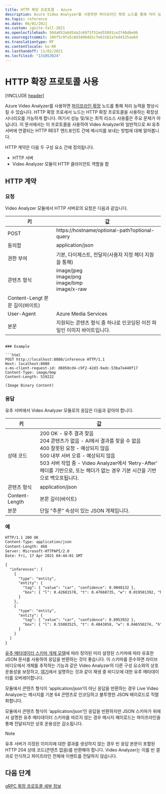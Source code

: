 ```yaml
---
title: HTTP 확장 프로토콜 - Azure
description: Azure Video Analyzer를 사용하면 파이프라인 확장 노드를 통해 처리 능력을 향상시킬 수 있습니다. HTTP 확장 프로세서는 HTTP 프로토콜을 사용하는 확장성 시나리오를 가능하게 합니다. 여기서 성능 및/또는 최적 리소스 사용률은 주요 문제가 아닙니다.
ms.topic: reference
ms.date: 06/01/2021
ms.custom: ignite-fall-2021
ms.openlocfilehash: 50da053a6454a2c6973f52ed55891ce2f40d6e06
ms.sourcegitcommit: 106f5c9fa5c6d3498dd1cfe63181a7ed4125ae6d
ms.translationtype: MT
ms.contentlocale: ko-KR
ms.lasthandoff: 11/02/2021
ms.locfileid: "131053024"
---
```

# <a name="use-the-http-extension-protocol"></a>HTTP 확장 프로토콜 사용 

[!INCLUDE [header](includes/edge-env.md)]

Azure Video Analyzer를 사용하면 [파이프라인 확장](../pipeline-extension.md) 노드를 통해 처리 능력을 향상시킬 수 있습니다. HTTP 확장 프로세서 노드는 HTTP 확장 프로토콜을 사용하는 확장성 시나리오를 가능하게 합니다. 여기서 성능 및/또는 최적 리소스 사용률은 주요 문제가 아닙니다. 이 문서에서는 이 프로토콜을 사용하여 Video Analyzer와 일반적으로 AI 유추 서버에 연결되는 HTTP REST 엔드포인트 간에 메시지를 보내는 방법에 대해 알아봅니다.

HTTP 계약은 다음 두 구성 요소 간에 정의됩니다.

* HTTP 서버
* Video Analyzer 모듈이 HTTP 클라이언트 역할을 함

## <a name="http-contract"></a>HTTP 계약

### <a name="request"></a>요청

Video Analyzer 모듈에서 HTTP 서버로의 요청은 다음과 같습니다.

|키|값|
|---|---|
|POST|https://hostname/optional-path?optional-query|
|동의함|application/json|
|권한 부여| 기본, 다이제스트, 전달자(사용자 지정 헤더 지원을 통해)|
|콘텐츠 형식|  image/jpeg<br/>image/png<br/>image/bmp<br/>image/x-raw|
|Content-Lengt 본문 길이(바이트)   ||
|User-Agent |Azure Media Services|
|본문|  지원되는 콘텐츠 형식 중 하나로 인코딩된 이진 파일인 이미지 바이트입니다.|
```

### Example

```html
POST http://localhost:8080/inference HTTP/1.1
Host: localhost:8080
x-ms-client-request-id: d6050cd4-c9f2-42d3-9adc-53ba7e440f17
Content-Type: image/bmp
Content-Length: 519222

(Image Binary Content)
```

### <a name="response"></a>응답

유추 서버에서 Video Analyzer 모듈로의 응답은 다음과 같아야 합니다.

|키|   값|
|---|----|
|상태 코드|  200 OK - 유추 결과 찾음<br/>204 콘텐츠가 없음 - AI에서 결과를 찾을 수 없음<br/>400 잘못된 요청 - 예상되지 않음<br/>500 내부 서버 오류 - 예상되지 않음<br/>503 서버 작업 중 - Video Analyzer에서 ‘Retry-After’ 헤더를 기반으로, 또는 헤더가 없는 경우 기본 시간을 기반으로 백오프됩니다.|
|콘텐츠 형식   |application/json|
|Content-Length |본문 길이(바이트)|
|본문|  단일 "추론" 속성이 있는 JSON 개체입니다.|

### <a name="example"></a>예

```html
HTTP/1.1 200 OK
Content-Type: application/json
Content-Length: 468
Server: Microsoft-HTTPAPI/2.0
Date: Fri, 17 Apr 2021 04:44:01 GMT

{
  "inferences": [
    {
      "type": "entity",
      "entity": {
        "tag": { "value": "car", "confidence": 0.9048132 },
        "box": { "l": 0.42681578, "t": 0.47660735, "w": 0.019501392, "h": 0.020954132 }
      }
    },
    {
      "type": "entity",
      "entity": {
        "tag": { "value": "car", "confidence": 0.8953932 },
        "box": { "l": 0.55083525, "t": 0.4843858, "w": 0.046550274, "h": 0.046502113 }
      }
    }    
  ]
}
```

[유추 메타데이터 스키마 개체 모델](inference-metadata-schema.md)에 따라 정의된 미리 설정된 스키마에 따라 유효한 JSON 문서를 사용하여 응답을 반환하는 것이 좋습니다. 이 스키마를 준수하면 라이브 비디오에서 개체를 추적하는 기능과 같은 Video Analyzer의 다른 구성 요소와의 상호 운용성을 보장하고, [여기](record-stream-inference-data-with-video.md)에서 설명하는 것과 같이 재생 중 비디오에 대한 유추 메타데이터를 오버레이합니다.

모듈에서 콘텐츠 형식이 ‘application/json’이 아닌 응답을 반환하는 경우 Live Video Analyzer는 메시지를 기본 64 콘텐츠로 인코딩하고 불투명한 JSON 페이로드로 직렬화합니다.

모듈에서 콘텐츠 형식이 ‘application/json’인 응답을 반환하지만 JSON 스키마가 위에서 설명한 유추 메타데이터 스키마를 따르지 않는 경우 메시지 페이로드는 파이프라인을 통해 전달되지만 상호 운용성은 감소됩니다.

> [!NOTE]
> 유추 서버가 지정된 이미지에 대한 결과를 생성하지 않는 경우 빈 응답 본문이 포함된 HTTP 204 상태 코드(콘텐츠 없음)를 반환해야 합니다. Video Analyzer는 이를 빈 결과로 인식하고 파이프라인 전체에 이벤트를 전달하지 않습니다.

## <a name="next-steps"></a>다음 단계

[gRPC 확장 프로토콜 세부 정보](grpc-extension-protocol.md)
